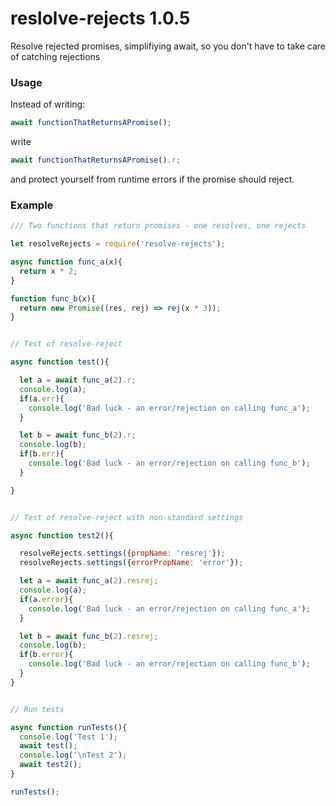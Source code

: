 # reslolve-rejects 1.0.5

Resolve rejected promises, simplifiying await,
so you don't have to take care of catching rejections

### Usage
Instead of writing:

```javascript
await functionThatReturnsAPromise();
```

write

```javascript
await functionThatReturnsAPromise().r;
```

and protect yourself from runtime errors if the promise should reject.

### Example

```javascript
/// Two functions that return promises - one resolves, one rejects

let resolveRejects = require('resolve-rejects');

async function func_a(x){
  return x * 2;
}

function func_b(x){
  return new Promise((res, rej) => rej(x * 3));
}


// Test of resolve-reject

async function test(){

  let a = await func_a(2).r;
  console.log(a);
  if(a.err){
    console.log('Bad luck - an error/rejection on calling func_a');
  }

  let b = await func_b(2).r;
  console.log(b);
  if(b.err){
    console.log('Bad luck - an error/rejection on calling func_b');
  }

}


// Test of resolve-reject with non-standard settings

async function test2(){

  resolveRejects.settings({propName: 'resrej'});
  resolveRejects.settings({errorPropName: 'error'});

  let a = await func_a(2).resrej;
  console.log(a);
  if(a.error){
    console.log('Bad luck - an error/rejection on calling func_a');
  }

  let b = await func_b(2).resrej;
  console.log(b);
  if(b.error){
    console.log('Bad luck - an error/rejection on calling func_b');
  }
}


// Run tests

async function runTests(){
  console.log('Test 1');
  await test();
  console.log('\nTest 2');
  await test2();
}

runTests();
```

